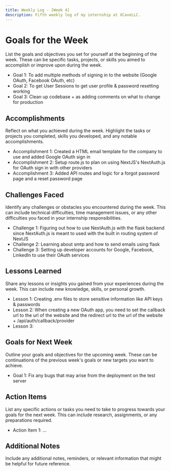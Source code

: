 ```yaml
---
title: Weekly Log - [Week 4]
description: Fifth weekly log of my internship at XCaveLLC.
---
```

# Goals for the Week

List the goals and objectives you set for yourself at the beginning of the week. These can be specific tasks, projects, or skills you aimed to accomplish or improve upon during the week.

- Goal 1: To add multiple methods of signing in to the website (Google OAuth, Facebook OAuth, etc)
- Goal 2: To get User Sessions to get user profile & password resetting working
- Goal 3: Clean up codebase + as adding comments on what to change for production

## Accomplishments

Reflect on what you achieved during the week. Highlight the tasks or projects you completed, skills you developed, and any notable accomplishments.

- Accomplishment 1: Created a HTML email template for the company to use and added Google OAuth sign in
- Accomplishment 2: Setup route.js to plan on using NextJS's NextAuth.js for OAuth sign in with other providers
- Accomplishment 3: Added API routes and logic for a forgot password page and a reset password page 

## Challenges Faced

Identify any challenges or obstacles you encountered during the week. This can include technical difficulties, time management issues, or any other difficulties you faced in your internship responsibilities.

- Challenge 1: Figuring out how to use NextAuth.js with the flask backend since NextAuth.js is meant to used with the built in routing system of NextJS
- Challenge 2: Learning about smtp and how to send emails using flask 
- Challenge 3: Setting up developer accounts for Google, Facebook, LinkedIn to use their OAuth services

## Lessons Learned

Share any lessons or insights you gained from your experiences during the week. This can include new knowledge, skills, or personal growth.

- Lesson 1: Creating .env files to store sensitive information like API keys & passwords 
- Lesson 2: When creating a new OAuth app, you need to set the callback url to the url of the website and the redirect url to the url of the website + /api/auth/callback/provider
- Lesson 3: 

## Goals for Next Week

Outline your goals and objectives for the upcoming week. These can be continuations of the previous week's goals or new targets you want to achieve.

- Goal 1: Fix any bugs that may arise from the deployment on the test server 

## Action Items

List any specific actions or tasks you need to take to progress towards your goals for the next week. This can include research, assignments, or any preparations required.

- Action Item 1: 
...

## Additional Notes

Include any additional notes, reminders, or relevant information that might be helpful for future reference.